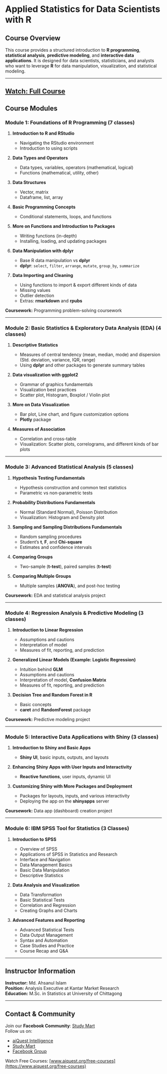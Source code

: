 # Applied Statistics for Data Scientists with R

## Course Overview
This course provides a structured introduction to **R programming**, **statistical analysis**, **predictive modeling**, and **interactive data applications**. It is designed for data scientists, statisticians, and analysts who want to leverage **R** for data manipulation, visualization, and statistical modeling.

---
[Watch: Full Course](https://www.youtube.com/playlist?list=PLKdU0fuY4OFdcvSMgwilt99n81IhhaHSX)
---

## **Course Modules**

### **Module 1: Foundations of R Programming (7 classes)**
1. **Introduction to R and RStudio**
   - Navigating the RStudio environment
   - Introduction to using scripts  

2. **Data Types and Operators**
   - Data types, variables, operators (mathematical, logical)
   - Functions (mathematical, utility, other)

3. **Data Structures**
   - Vector, matrix
   - Dataframe, list, array

4. **Basic Programming Concepts**
   - Conditional statements, loops, and functions

5. **More on Functions and Introduction to Packages**
   - Writing functions (in-depth)
   - Installing, loading, and updating packages

6. **Data Manipulation with dplyr**
   - Base R data manipulation vs **dplyr**
   - **dplyr**: `select`, `filter`, `arrange`, `mutate`, `group_by`, `summarize`

7. **Data Importing and Cleaning**
   - Using functions to import & export different kinds of data
   - Missing values
   - Outlier detection
   - Extras: **rmarkdown** and **rpubs**

**Coursework:** Programming problem-solving coursework

---

### **Module 2: Basic Statistics & Exploratory Data Analysis (EDA) (4 classes)**
1. **Descriptive Statistics**
   - Measures of central tendency (mean, median, mode) and dispersion (Std. deviation, variance, IQR, range)
   - Using **dplyr** and other packages to generate summary tables

2. **Data visualization with ggplot2**
   - Grammar of graphics fundamentals
   - Visualization best practices
   - Scatter plot, Histogram, Boxplot / Violin plot

3. **More on Data Visualization**
   - Bar plot, Line chart, and figure customization options
   - **Plotly** package

4. **Measures of Association**
   - Correlation and cross-table
   - Visualization: Scatter plots, correlograms, and different kinds of bar plots

---

### **Module 3: Advanced Statistical Analysis (5 classes)**
1. **Hypothesis Testing Fundamentals**
   - Hypothesis construction and common test statistics
   - Parametric vs non-parametric tests

2. **Probability Distributions Fundamentals**
   - Normal (Standard Normal), Poisson Distribution
   - Visualization: Histogram and Density plot

3. **Sampling and Sampling Distributions Fundamentals**
   - Random sampling procedures
   - Student’s **t**, **F**, and **Chi-square**
   - Estimates and confidence intervals

4. **Comparing Groups**
   - Two-sample (**t-test**), paired samples (**t-test**)

5. **Comparing Multiple Groups**
   - Multiple samples (**ANOVA**), and post-hoc testing

**Coursework:** EDA and statistical analysis project

---

### **Module 4: Regression Analysis & Predictive Modeling (3 classes)**
1. **Introduction to Linear Regression**
   - Assumptions and cautions
   - Interpretation of model
   - Measures of fit, reporting, and prediction

2. **Generalized Linear Models (Example: Logistic Regression)**
   - Intuition behind **GLM**
   - Assumptions and cautions
   - Interpretation of model, **Confusion Matrix**
   - Measures of fit, reporting, and prediction

3. **Decision Tree and Random Forest in R**
   - Basic concepts
   - **caret** and **RandomForest** package

**Coursework:** Predictive modeling project

---

### **Module 5: Interactive Data Applications with Shiny (3 classes)**
1. **Introduction to Shiny and Basic Apps**
   - **Shiny UI**, basic inputs, outputs, and layouts

2. **Enhancing Shiny Apps with User Inputs and Interactivity**
   - **Reactive functions**, user inputs, dynamic UI

3. **Customizing Shiny with More Packages and Deployment**
   - Packages for layouts, inputs, and various interactivity
   - Deploying the app on the **shinyapps** server

**Coursework:** Data app (dashboard) creation project

---

### **Module 6: IBM SPSS Tool for Statistics (3 Classes)**
1. **Introduction to SPSS**
   - Overview of SPSS
   - Applications of SPSS in Statistics and Research
   - Interface and Navigation
   - Data Management Basics
   - Basic Data Manipulation
   - Descriptive Statistics

2. **Data Analysis and Visualization**
   - Data Transformation
   - Basic Statistical Tests
   - Correlation and Regression
   - Creating Graphs and Charts

3. **Advanced Features and Reporting**
   - Advanced Statistical Tests
   - Data Output Management
   - Syntax and Automation
   - Case Studies and Practice
   - Course Recap and Q&A

---

## **Instructor Information**
**Instructor:** Md. Ahsanul Islam  
**Position:** Analysis Executive at Kantar Market Research  
**Education:** M.Sc. in Statistics at University of Chittagong  

---

## **Contact & Community**

Join our **Facebook Community**: [Study Mart](https://facebook.com/StudyMart.org)  
Follow us on:  
- [aiQuest Intelligence](https://facebook.com/aiQuest.org)  
- [Study Mart](https://facebook.com/StudyMart.org)  
- [Facebook Group](https://facebook.com/groups/studymart)  

Watch Free Courses: [www.aiquest.org/free-courses](https://www.aiquest.org/free-courses)

